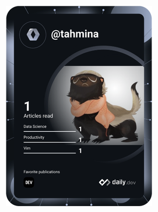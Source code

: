 <a href="https://app.daily.dev/DailyDevTips"><img src="devcard.svg" width="400" alt="Honey Badger's Dev Card"/></a>
